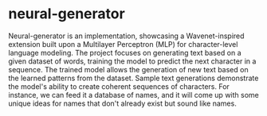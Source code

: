 # neural-generator
Neural-generator is an implementation, showcasing a Wavenet-inspired extension built upon a Multilayer Perceptron (MLP) for character-level language modeling. The project focuses on generating text based on a given dataset of words, training the model to predict the next character in a sequence. The trained model allows the generation of new text based on the learned patterns from the dataset. Sample text generations demonstrate the model's ability to create coherent sequences of characters. For instance, we can feed it a database of names, and it will come up with some unique ideas for names that don't already exist but sound like names.
